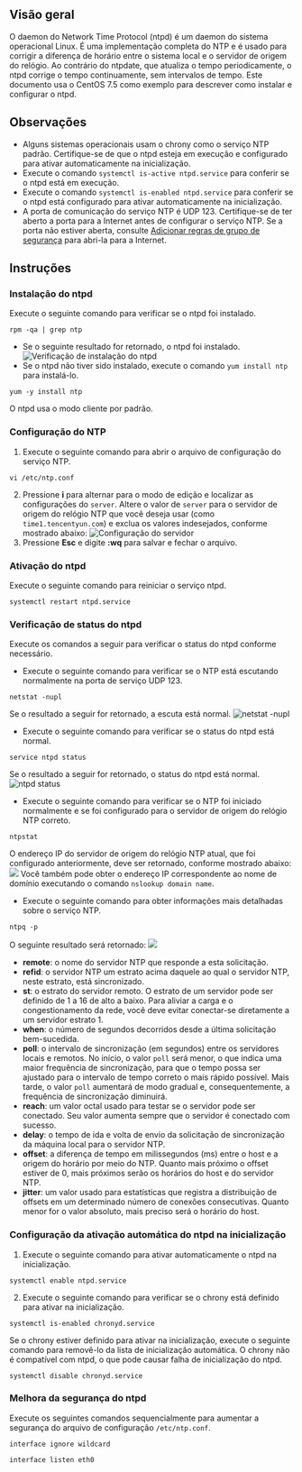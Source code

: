 ## Visão geral

O daemon do Network Time Protocol (ntpd) é um daemon do sistema operacional Linux. É uma implementação completa do NTP e é usado para corrigir a diferença de horário entre o sistema local e o servidor de origem do relógio. Ao contrário do ntpdate, que atualiza o tempo periodicamente, o ntpd corrige o tempo continuamente, sem intervalos de tempo. Este documento usa o CentOS 7.5 como exemplo para descrever como instalar e configurar o ntpd.

## Observações

- Alguns sistemas operacionais usam o chrony como o serviço NTP padrão. Certifique-se de que o ntpd esteja em execução e configurado para ativar automaticamente na inicialização.
 - Execute o comando `systemctl is-active ntpd.service` para conferir se o ntpd está em execução.
 - Execute o comando `systemctl is-enabled ntpd.service` para conferir se o ntpd está configurado para ativar automaticamente na inicialização.
- A porta de comunicação do serviço NTP é UDP 123. Certifique-se de ter aberto a porta para a Internet antes de configurar o serviço NTP.
Se a porta não estiver aberta, consulte [Adicionar regras de grupo de segurança](https://intl.cloud.tencent.com/document/product/213/34272) para abri-la para a Internet.

## Instruções

### Instalação do ntpd

Execute o seguinte comando para verificar se o ntpd foi instalado.
```
rpm -qa | grep ntp
```
 - Se o seguinte resultado for retornado, o ntpd foi instalado.
![Verificação de instalação do ntpd](https://main.qcloudimg.com/raw/34073904c49e80ab61da25559c7239e5.png)
 - Se o ntpd não tiver sido instalado, execute o comando `yum install ntp` para instalá-lo. 
```
yum -y install ntp
```
O ntpd usa o modo cliente por padrão.

### Configuração do NTP
1. Execute o seguinte comando para abrir o arquivo de configuração do serviço NTP.
```
vi /etc/ntp.conf
```
2. Pressione **i** para alternar para o modo de edição e localizar as configurações do `server`. Altere o valor de `server` para o servidor de origem do relógio NTP que você deseja usar (como `time1.tencentyun.com`) e exclua os valores indesejados, conforme mostrado abaixo:
![Configuração do servidor](https://main.qcloudimg.com/raw/b21b559ce745ef5c765251a8ee514dca.png)
3. Pressione **Esc** e digite **:wq** para salvar e fechar o arquivo.

### Ativação do ntpd

Execute o seguinte comando para reiniciar o serviço ntpd.
```
systemctl restart ntpd.service
```

### Verificação de status do ntpd

Execute os comandos a seguir para verificar o status do ntpd conforme necessário. 
- Execute o seguinte comando para verificar se o NTP está escutando normalmente na porta de serviço UDP 123.
```
netstat -nupl
```
Se o resultado a seguir for retornado, a escuta está normal.
![netstat -nupl](https://main.qcloudimg.com/raw/d7da764d05135959154920b81fa9f1e4.png)
- Execute o seguinte comando para verificar se o status do ntpd está normal.
```
service ntpd status
```
Se o resultado a seguir for retornado, o status do ntpd está normal.
![ntpd status](https://main.qcloudimg.com/raw/321e56d0f7797f382d9f6903c0315f96.png)
- Execute o seguinte comando para verificar se o NTP foi iniciado normalmente e se foi configurado para o servidor de origem do relógio NTP correto.
```
ntpstat
```
O endereço IP do servidor de origem do relógio NTP atual, que foi configurado anteriormente, deve ser retornado, conforme mostrado abaixo:
![](https://main.qcloudimg.com/raw/a99f5da438bafb1d148e9b033f48afad.png)
Você também pode obter o endereço IP correspondente ao nome de domínio executando o comando `nslookup domain name`.
- Execute o seguinte comando para obter informações mais detalhadas sobre o serviço NTP.
```
ntpq -p
```
O seguinte resultado será retornado:
![](https://main.qcloudimg.com/raw/ca9ef4caf98b49ed2c9110198a66e7c3.png)
 - **remote**: o nome do servidor NTP que responde a esta solicitação.
 - **refid**: o servidor NTP um estrato acima daquele ao qual o servidor NTP, neste estrato, está sincronizado.
 - **st**: o estrato do servidor remoto. O estrato de um servidor pode ser definido de 1 a 16 de alto a baixo. Para aliviar a carga e o congestionamento da rede, você deve evitar conectar-se diretamente a um servidor estrato 1.
 - **when**: o número de segundos decorridos desde a última solicitação bem-sucedida.
 - **poll**: o intervalo de sincronização (em segundos) entre os servidores locais e remotos. No início, o valor `poll` será menor, o que indica uma maior frequência de sincronização, para que o tempo possa ser ajustado para o intervalo de tempo correto o mais rápido possível. Mais tarde, o valor `poll` aumentará de modo gradual e, consequentemente, a frequência de sincronização diminuirá.
 - **reach**: um valor octal usado para testar se o servidor pode ser conectado. Seu valor aumenta sempre que o servidor é conectado com sucesso.
 - **delay**: o tempo de ida e volta de envio da solicitação de sincronização da máquina local para o servidor NTP.
 - **offset**: a diferença de tempo em milissegundos (ms) entre o host e a origem do horário por meio do NTP. Quanto mais próximo o offset estiver de 0, mais próximos serão os horários do host e do servidor NTP.
 - **jitter**: um valor usado para estatísticas que registra a distribuição de offsets em um determinado número de conexões consecutivas. Quanto menor for o valor absoluto, mais preciso será o horário do host.

### Configuração da ativação automática do ntpd na inicialização

1. Execute o seguinte comando para ativar automaticamente o ntpd na inicialização.
```
systemctl enable ntpd.service
```
2. Execute o seguinte comando para verificar se o chrony está definido para ativar na inicialização.
```
systemctl is-enabled chronyd.service
```
Se o chrony estiver definido para ativar na inicialização, execute o seguinte comando para removê-lo da lista de inicialização automática.
O chrony não é compatível com ntpd, o que pode causar falha de inicialização do ntpd.
```
systemctl disable chronyd.service
```

### Melhora da segurança do ntpd

Execute os seguintes comandos sequencialmente para aumentar a segurança do arquivo de configuração `/etc/ntp.conf`.
```
interface ignore wildcard
```
```
interface listen eth0
```
